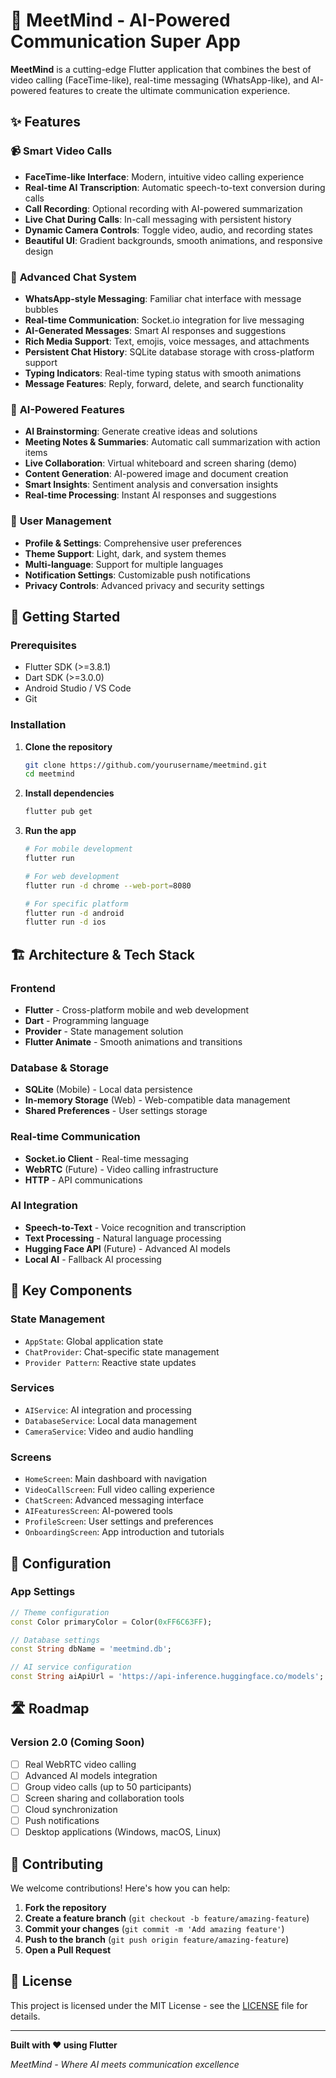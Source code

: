 # 🚀 MeetMind - AI-Powered Communication Super App

**MeetMind** is a cutting-edge Flutter application that combines the best of video calling (FaceTime-like), real-time messaging (WhatsApp-like), and AI-powered features to create the ultimate communication experience.

## ✨ Features

### 📹 **Smart Video Calls**
- **FaceTime-like Interface**: Modern, intuitive video calling experience
- **Real-time AI Transcription**: Automatic speech-to-text conversion during calls
- **Call Recording**: Optional recording with AI-powered summarization
- **Live Chat During Calls**: In-call messaging with persistent history
- **Dynamic Camera Controls**: Toggle video, audio, and recording states
- **Beautiful UI**: Gradient backgrounds, smooth animations, and responsive design

### 💬 **Advanced Chat System**
- **WhatsApp-style Messaging**: Familiar chat interface with message bubbles
- **Real-time Communication**: Socket.io integration for live messaging
- **AI-Generated Messages**: Smart AI responses and suggestions
- **Rich Media Support**: Text, emojis, voice messages, and attachments
- **Persistent Chat History**: SQLite database storage with cross-platform support
- **Typing Indicators**: Real-time typing status with smooth animations
- **Message Features**: Reply, forward, delete, and search functionality

### 🤖 **AI-Powered Features**
- **AI Brainstorming**: Generate creative ideas and solutions
- **Meeting Notes & Summaries**: Automatic call summarization with action items
- **Live Collaboration**: Virtual whiteboard and screen sharing (demo)
- **Content Generation**: AI-powered image and document creation
- **Smart Insights**: Sentiment analysis and conversation insights
- **Real-time Processing**: Instant AI responses and suggestions

### 👤 **User Management**
- **Profile & Settings**: Comprehensive user preferences
- **Theme Support**: Light, dark, and system themes
- **Multi-language**: Support for multiple languages
- **Notification Settings**: Customizable push notifications
- **Privacy Controls**: Advanced privacy and security settings

## 🚀 **Getting Started**

### **Prerequisites**
- Flutter SDK (>=3.8.1)
- Dart SDK (>=3.0.0)
- Android Studio / VS Code
- Git

### **Installation**
1. **Clone the repository**
   ```bash
   git clone https://github.com/yourusername/meetmind.git
   cd meetmind
   ```

2. **Install dependencies**
   ```bash
   flutter pub get
   ```

3. **Run the app**
   ```bash
   # For mobile development
   flutter run
   
   # For web development
   flutter run -d chrome --web-port=8080
   
   # For specific platform
   flutter run -d android
   flutter run -d ios
   ```

## 🏗️ **Architecture & Tech Stack**

### **Frontend**
- **Flutter** - Cross-platform mobile and web development
- **Dart** - Programming language
- **Provider** - State management solution
- **Flutter Animate** - Smooth animations and transitions

### **Database & Storage**
- **SQLite** (Mobile) - Local data persistence
- **In-memory Storage** (Web) - Web-compatible data management
- **Shared Preferences** - User settings storage

### **Real-time Communication**
- **Socket.io Client** - Real-time messaging
- **WebRTC** (Future) - Video calling infrastructure
- **HTTP** - API communications

### **AI Integration**
- **Speech-to-Text** - Voice recognition and transcription
- **Text Processing** - Natural language processing
- **Hugging Face API** (Future) - Advanced AI models
- **Local AI** - Fallback AI processing

## 🎯 **Key Components**

### **State Management**
- `AppState`: Global application state
- `ChatProvider`: Chat-specific state management
- `Provider Pattern`: Reactive state updates

### **Services**
- `AIService`: AI integration and processing
- `DatabaseService`: Local data management
- `CameraService`: Video and audio handling

### **Screens**
- `HomeScreen`: Main dashboard with navigation
- `VideoCallScreen`: Full video calling experience
- `ChatScreen`: Advanced messaging interface
- `AIFeaturesScreen`: AI-powered tools
- `ProfileScreen`: User settings and preferences
- `OnboardingScreen`: App introduction and tutorials

## 🔧 **Configuration**

### **App Settings**
```dart
// Theme configuration
const Color primaryColor = Color(0xFF6C63FF);

// Database settings
const String dbName = 'meetmind.db';

// AI service configuration
const String aiApiUrl = 'https://api-inference.huggingface.co/models';
```

## 🛣️ **Roadmap**

### **Version 2.0** (Coming Soon)
- [ ] Real WebRTC video calling
- [ ] Advanced AI models integration
- [ ] Group video calls (up to 50 participants)
- [ ] Screen sharing and collaboration tools
- [ ] Cloud synchronization
- [ ] Push notifications
- [ ] Desktop applications (Windows, macOS, Linux)

## 🤝 **Contributing**

We welcome contributions! Here's how you can help:

1. **Fork the repository**
2. **Create a feature branch** (`git checkout -b feature/amazing-feature`)
3. **Commit your changes** (`git commit -m 'Add amazing feature'`)
4. **Push to the branch** (`git push origin feature/amazing-feature`)
5. **Open a Pull Request**

## 📄 **License**

This project is licensed under the MIT License - see the [LICENSE](LICENSE) file for details.

---

**Built with ❤️ using Flutter**

*MeetMind - Where AI meets communication excellence*
